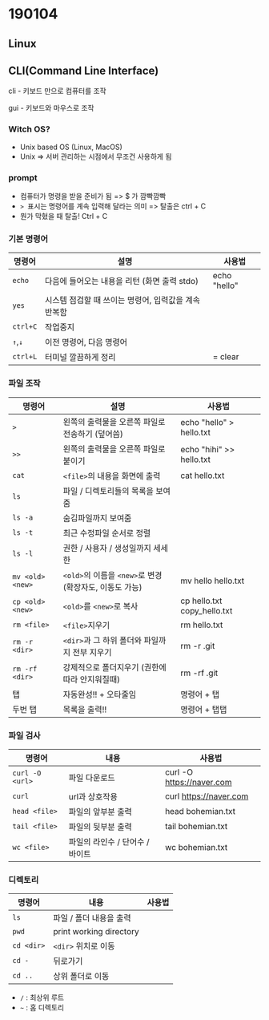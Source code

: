 # 190104

## Linux

## CLI(Command Line Interface)

cli - 키보드 만으로 컴퓨터를 조작

gui - 키보드와 마우스로 조작



### Witch OS?

- Unix based OS (Linux, MacOS)
- Unix => 서버 관리하는 시점에서 무조건 사용하게 됨



###  prompt

- 컴퓨터가 명령을 받을 준비가 됨 => $ 가 깜빡깜빡
- `> `표시는 명령어를 계속 입력해 달라는 의미 => 탈출은 ctrl + C
- 뭔가 막혔을 때 탈출! Ctrl + C



### 기본 명령어

| 명령어   | 설명                                                 | 사용법       |
| -------- | ---------------------------------------------------- | ------------ |
| `echo`   | 다음에 들어오는 내용을 리턴 (화면 출력 stdo)         | echo "hello" |
| `yes`    | 시스템 점검할 때 쓰이는 명령어, 입력값을 계속 반복함 |              |
| `ctrl+C` | 작업중지                                             |              |
| `↑`,`↓`  | 이전 명령어, 다음 명령어                             |              |
| `ctrl+L` | 터미널 깔끔하게 정리                                 | = clear      |

### 파일 조작

| 명령어           | 설명                                                   | 사용법                      |
| ---------------- | ------------------------------------------------------ | --------------------------- |
| `>`              | 왼쪽의 출력물을 오른쪽 파일로 전송하기 (덮어씀)        | echo "hello" > hello.txt    |
| `>>`             | 왼쪽의 출력물을 오른쪽 파일로 붙이기                   | echo "hihi" >> hello.txt    |
| `cat`            | `<file>`의 내용을 화면에 출력                          | cat hello.txt               |
| `ls`             | 파일 / 디렉토리들의 목록을 보여줌                      |                             |
| `ls -a`          | 숨김파일까지 보여줌                                    |                             |
| `ls -t`          | 최근 수정파일 순서로 정렬                              |                             |
| `ls -l`          | 권한 / 사용자 / 생성일까지 세세한                      |                             |
| `mv <old> <new>` | `<old>`의 이름을 `<new>`로 변경(확장자도, 이동도 가능) | mv hello hello.txt          |
| `cp <old> <new>` | `<old>`를 `<new>`로 복사                               | cp hello.txt copy_hello.txt |
| `rm <file>`      | `<file>`지우기                                         | rm hello.txt                |
| `rm -r <dir>`    | `<dir>`과 그 하위 폴더와 파일까지 전부 지우기          | rm -r .git                  |
| `rm -rf <dir>`   | 강제적으로 폴더지우기 (권한에 따라 안지워질때)         | rm -rf .git                 |
| 탭               | 자동완성!! + 오타줄임                                  | 명령어 + 탭                 |
| 두번 탭          | 목록을 출력!!                                          | 명령어 + 탭탭               |

### 파일 검사

| 명령어          | 내용                            | 사용법                    |
| --------------- | ------------------------------- | ------------------------- |
| `curl -O <url>` | 파일 다운로드                   | curl -O https://naver.com |
| `curl`          | url과 상호작용                  | curl https://naver.com    |
| `head <file>`   | 파일의 앞부분 출력              | head bohemian.txt         |
| `tail <file>`   | 파일의 뒷부분 출력              | tail bohemian.txt         |
| `wc <file>`     | 파일의 라인수 / 단어수 / 바이트 | wc bohemian.txt           |

### 디렉토리

| 명령어     | 내용                    | 사용법 |
| ---------- | ----------------------- | ------ |
| `ls`       | 파일 / 폴더 내용을 출력 |        |
| `pwd`      | print working directory |        |
| `cd <dir>` | `<dir>` 위치로 이동     |        |
| `cd -`     | 뒤로가기                |        |
| `cd ..`    | 상위 폴더로 이동        |        |

- `/`  : 최상위 루트
- `~`  : 홈 디렉토리

























